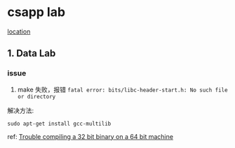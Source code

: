 # csapp lab

[location](http://csapp.cs.cmu.edu/3e/labs.html)

## 1. Data Lab 

### issue

1. make 失败，报错 `fatal error: bits/libc-header-start.h: No such file or directory`

解决方法:

```shell script
sudo apt-get install gcc-multilib
```

ref: [Trouble compiling a 32 bit binary on a 64 bit machine](https://askubuntu.com/questions/91909/trouble-compiling-a-32-bit-binary-on-a-64-bit-machine)


